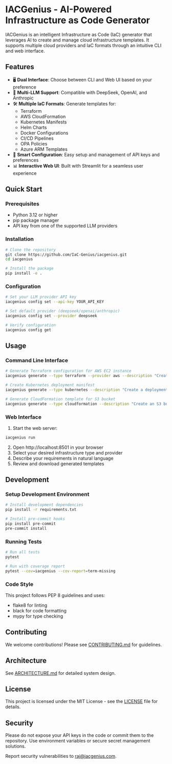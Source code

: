 # IACGenius - AI-Powered Infrastructure as Code Generator

IACGenius is an intelligent Infrastructure as Code (IaC) generator that leverages AI to create and manage cloud infrastructure templates. It supports multiple cloud providers and IaC formats through an intuitive CLI and web interface.

## Features

- 🖥️ **Dual Interface**: Choose between CLI and Web UI based on your preference
- 🤖 **Multi-LLM Support**: Compatible with DeepSeek, OpenAI, and Anthropic
- 🛠️ **Multiple IaC Formats**: Generate templates for:
  - Terraform
  - AWS CloudFormation
  - Kubernetes Manifests
  - Helm Charts
  - Docker Configurations
  - CI/CD Pipelines
  - OPA Policies
  - Azure ARM Templates
- 🔧 **Smart Configuration**: Easy setup and management of API keys and preferences
- 📊 **Interactive Web UI**: Built with Streamlit for a seamless user experience

## Quick Start

### Prerequisites

- Python 3.12 or higher
- pip package manager
- API key from one of the supported LLM providers

### Installation

```bash
# Clone the repository
git clone https://github.com/IaC-Genius/iacgenius.git
cd iacgenius

# Install the package
pip install -e .
```

### Configuration

```bash
# Set your LLM provider API key
iacgenius config set --api-key YOUR_API_KEY

# Set default provider (deepseek/openai/anthropic)
iacgenius config set --provider deepseek

# Verify configuration
iacgenius config get
```

## Usage

### Command Line Interface

```bash
# Generate Terraform configuration for AWS EC2 instance
iacgenius generate --type terraform --provider aws --description "Create an EC2 instance with t2.micro type"

# Create Kubernetes deployment manifest
iacgenius generate --type kubernetes --description "Create a deployment with 3 replicas of nginx"

# Generate CloudFormation template for S3 bucket
iacgenius generate --type cloudformation --description "Create an S3 bucket with versioning enabled"
```

### Web Interface

1. Start the web server:

```bash
iacgenius run
```

2. Open http://localhost:8501 in your browser
3. Select your desired infrastructure type and provider
4. Describe your requirements in natural language
5. Review and download generated templates

## Development

### Setup Development Environment

```bash
# Install development dependencies
pip install -r requirements.txt

# Install pre-commit hooks
pip install pre-commit
pre-commit install
```

### Running Tests

```bash
# Run all tests
pytest

# Run with coverage report
pytest --cov=iacgenius --cov-report=term-missing
```

### Code Style

This project follows PEP 8 guidelines and uses:

- flake8 for linting
- black for code formatting
- mypy for type checking

## Contributing

We welcome contributions! Please see [CONTRIBUTING.md](CONTRIBUTING.md) for guidelines.

## Architecture

See [ARCHITECTURE.md](docs/ARCHITECTURE.md) for detailed system design.

## License

This project is licensed under the MIT License - see the [LICENSE](LICENSE) file for details.

## Security

Please do not expose your API keys in the code or commit them to the repository. Use environment variables or secure secret management solutions.

Report security vulnerabilities to [raj@iacgenius.com](mailto:raj@iacgenius.com).
